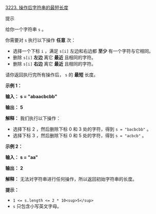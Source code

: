 [3223. 操作后字符串的最短长度](https://leetcode.cn/problems/minimum-length-of-string-after-operations/)

提示

给你一个字符串 `s` 。

你需要对 `s` 执行以下操作 **任意** 次：

* 选择一个下标 `i` ，满足 `s[i]` 左边和右边都 **至少** 有一个字符与它相同。
* 删除 `s[i]` **左边** 离它 **最近** 且相同的字符。
* 删除 `s[i]` **右边** 离它 **最近** 且相同的字符。

请你返回执行完所有操作后， `s` 的 **最短** 长度。

**示例 1：**

 **输入：** **s = "abaacbcbb"**

 **输出：** **5**

**解释：**
我们执行以下操作：

* 选择下标 2 ，然后删除下标 0 和 3 处的字符，得到 `s = "bacbcbb"` 。
* 选择下标 3 ，然后删除下标 0 和 5 处的字符，得到 `s = "acbcb"` 。

**示例 2：**

 **输入：** **s = "aa"**

 **输出：** **2**

**解释：**
无法对字符串进行任何操作，所以返回初始字符串的长度。

**提示：**

* `1 <= s.length <= 2 * 10<sup>5</sup>`
* `s` 只包含小写英文字母。
